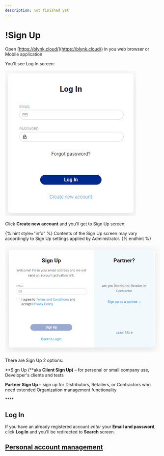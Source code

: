 ```yaml
---
description: not finished yet
---
```


# !Sign Up

Open [https://blynk.cloud/](https://blynk.cloud/) in you web browser or Mobile application

You'll see Log In screen:

![](../../.gitbook/assets/log-in.png)

Click **Create new account** and you'll get to Sign Up screen:

{% hint style="info" %}
Contents of the Sign Up screen may vary accordingly to Sign Up settings applied by Administrator.
{% endhint %}

![](../../.gitbook/assets/sign_up.png)

There are Sign Up 2 options:

**Sign Up \(**aka **Client Sign Up\)** – for personal or small company use, Developer's clients and tests

**Partner Sign Up** – sign up for Distributors, Retailers, or Contractors who need extended Organization management functionality 

\*\*\*\*

## Log In

If you have an already registered account _enter_ your **Email and password**, click **Log In** and you'll be redirected to **Search** screen.

## [Personal account management ](../../web-dashboard/for-developers/user-profile.md)

## 

